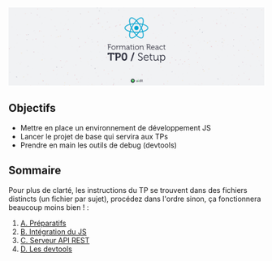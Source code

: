 <img src="images/readme/header.jpg" />

## Objectifs
- Mettre en place un environnement de développement JS
- Lancer le projet de base qui servira aux TPs
- Prendre en main les outils de debug (devtools)

## Sommaire
Pour plus de clarté, les instructions du TP se trouvent dans des fichiers distincts (un fichier par sujet), procédez dans l'ordre sinon, ça fonctionnera beaucoup moins bien ! :

1. [A. Préparatifs](./A-preparatifs.md)
2. [B. Intégration du JS](./B-integration.md)
3. [C. Serveur API REST](./C-serveur-rest.md)
4. [D. Les devtools](./D-devtools.md)
